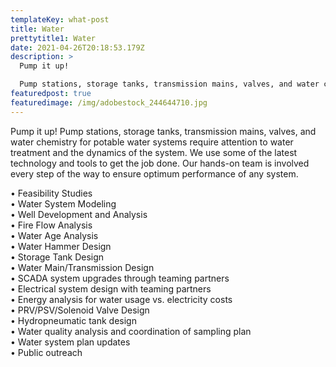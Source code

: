 ```yaml
---
templateKey: what-post
title: Water
prettytitle1: Water
date: 2021-04-26T20:18:53.179Z
description: >
  Pump it up! 

  Pump stations, storage tanks, transmission mains, valves, and water chemistry for potable water systems require attention to water treatment and the dynamics of the system. We use some of the latest technology and tools to get the job done. Our hands-on team is involved every step of the way to ensure optimum performance of any system.
featuredpost: true
featuredimage: /img/adobestock_244644710.jpg
---
```

Pump it up! 
Pump stations, storage tanks, transmission mains, valves, and water chemistry for potable water systems require attention to water treatment and the dynamics of the system. We use some of the latest technology and tools to get the job done. Our hands-on team is involved every step of the way to ensure optimum performance of any system.

•	Feasibility Studies\
•	Water System Modeling\
•	Well Development and Analysis\
•	Fire Flow Analysis\
•	Water Age Analysis\
•	Water Hammer Design\
•	Storage Tank Design\
•	Water Main/Transmission Design\
•	SCADA system upgrades through teaming partners\
•	Electrical system design with teaming partners\
•	Energy analysis for water usage vs. electricity costs\
•	PRV/PSV/Solenoid Valve Design\
•	Hydropneumatic tank design\
•	Water quality analysis and coordination of sampling plan\
•	Water system plan updates\
•	Public outreach